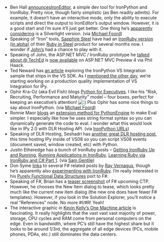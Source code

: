-   Ben Hall
    [announces](http://blog.benhall.me.uk/2008/07/announcing-ironeditor-editor-for.html)[IronEditor](http://www.codeplex.com/IronEditor),
    a simple dev tool for IronPython and IronRuby. Pretty nice, though
    fairly simplistic (as Ben readily admits). For example, it doesn’t
    have an interactive mode, only the ability to execute scripts and
    direct the output to IronEditor’s output window. However, it is a
    good start and I’m sure it’ll just get better. One thing he’s
    [apparently
    considering](http://twitter.com/Ben_Hall/statuses/862967588) is a
    Silverlight version. (via [Michael
    Foord](http://twitter.com/voidspace/statuses/862951177))
-   Speaking of “Iron” tools, [Sapphire
    Steel](http://www.sapphiresteel.com/) have had an [IronRuby version
    (in alpha)](http://www.sapphiresteel.com/Ruby-In-Steel-For-IronRuby)
    of their [Ruby in
    Steel](http://www.sapphiresteel.com/Ruby-In-Steel-Developer-Overview)
    product for several months now. I wonder if
    [John’s](http://www.iunknown.com/) had a chance to play with it.
-   Speaking of John, the ASP.NET MVC / IronRuby prototype he [talked
    about @
    TechEd](http://www.iunknown.com/2008/06/ironruby-and-aspnet-mvc.html)
    is [now
    available](http://haacked.com/archive/2008/07/20/ironruby-aspnetmvc-prototype.aspx)
    on ASP.NET MVC Preview 4 via Phil Haack.
-   Ted Neward has [an article](http://code.msdn.microsoft.com/IPyDD)
    exploring the IronPython VS Integration sample that ships in the VS
    SDK. As I [mentioned the other
    day](http://devhawk.net/2008/07/17/IronPython+Post+20+Roadmap.aspx),
    we’re starting working on a production quality implementation of VS
    Integration for IPy.
-   Ophir Kra-Oz (aka Evil Fish) blogs [Python for
    Executives](http://ophir.wordpress.com/2008/07/20/python-for-executives/).
    I like his “Risk, Recruiting, Performance and Maturity” model – four
    boxes, perfect for keeping an executive’s attention!
    ![:)](http://devhawk.net/wp-includes/images/smilies/icon_smile.gif)
    Plus Ophir has some nice things to say about IronPython. (via
    [Michael Foord](http://twitter.com/voidspace/statuses/863648598))
-   Ronnie Maor
    [blogs](http://www.ronnie-midnight-oil.net/2008/07/easier-python-evaluation-from-c.html)
    an [extension method for
    PythonEngine](http://www.ironpython.info/index.php/PythonEngineEvalExtension)
    to make Eval simpler. I especially like how he uses string format
    syntax so you can dynamically generate the code to eval. I wonder
    what this would look like in IPy 2.0 with DLR Hosting API. (via
    [IronPython
    URLs](http://ironpython-urls.blogspot.com/2008/07/easier-python-evaluation-from-c.html))
-   Speaking of DLR Hosting, Seshadri has [another great DLR hosting
    post](http://blogs.msdn.com/seshadripv/archive/2008/07/17/dlr-hosting-sample-write-event-handlers-for-vs-in-ironpython.aspx),
    this time hosting IPy inside of VS08 so you can script VS08 events
    (document saved, window created, etc) with Python.
-   Justin Etheredge has a bunch of IronRuby posts – [Getting IronRuby
    Up and
    Running](http://www.codethinked.com/post/2008/07/14/Getting-IronRuby-Up-and-Running.aspx),
    [Running Applications in
    IronRuby](http://www.codethinked.com/post/2008/07/17/Running-Applications-in-IronRuby.aspx),
    [Learning Ruby via IronRuby and C\# Part
    1](http://www.codethinked.com/post/2008/07/21/Learning-Ruby-via-IronRuby-and-C-Part-1.aspx).
    (via [Sam
    Gentile](http://samgentile.com/blogs/samgentile/archive/2008/07/21/new-and-notable-255.aspx))
-   Don Syme
    [links](http://blogs.msdn.com/dsyme/archive/2008/07/19/f-and-arcgis-arcobjects.aspx)
    to several F\# related posts by [Ray
    Vernagus](http://vernagus.blogspot.com/), though he’s apparently
    also [experimenting with
    IronRuby](http://vernagus.blogspot.com/2007/10/extension-methods-and-ironruby.html).
    I’m really interested in his [Purely Functional Data
    Structures](http://www.cambridge.org/us/catalogue/catalogue.asp?isbn=0521663504)
    port to F\#.
-   Speaking of F\#, Brian has a [teaser
    screenshot](http://lorgonblog.spaces.live.com/blog/cns!701679AD17B6D310!282.entry)
    of F\# upcoming CTP. However, he chooses the New Item dialog to
    tease, which looks pretty much like the current new item dialog (the
    new one does have fewer F\# templates). However, if you look in the
    Solution Explorer, you’ll notice a real “References” node. No more
    \#I/\#R! Yeah!
-   The interactive graphic in [Kevin Kelly’s One Machine
    article](http://www.wired.com/special_multimedia/2008/st_infoporn_1607)
    is fascinating. It really highlights that the vast vast vast
    majority of power, storage, CPU cycles and RAM come from personal
    computers on the edge. Even in bandwidth, where PC’s still have the
    highest share but it looks to be around 1/3rd, the aggregate of all
    edge devices (PCs, mobile phones, PDAs, etc.) still dominates the
    data centers.

